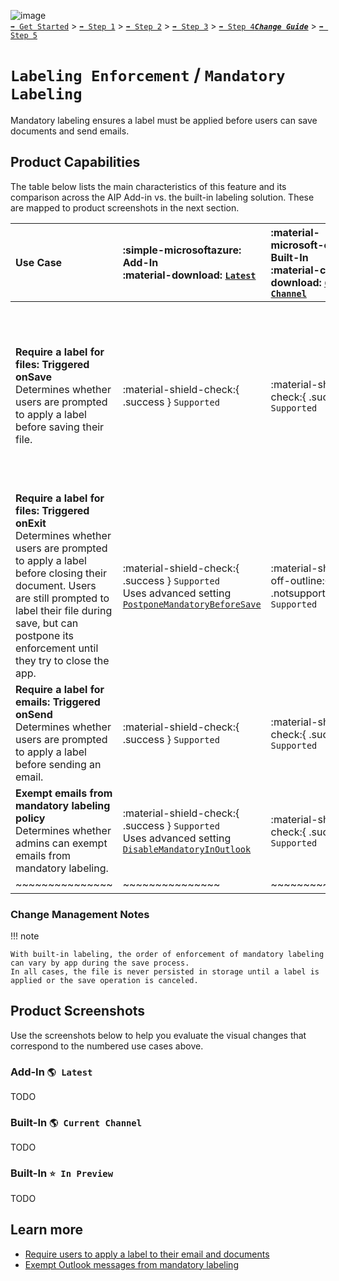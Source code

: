 ![image](https://user-images.githubusercontent.com/43501191/195164735-920ec45a-cd2c-41a1-9d22-6a557ca9ddc3.png)<br>
[`➡️ Get Started`](../../GetStarted.md) > [`➡️ Step 1`](../../AIP2MIPStep1.md) > [`➡️ Step 2`](../../AIP2MIPStep2.md) > [`➡️ Step 3`](../../AIP2MIPStep3.md) > [`➡️ Step 4`](../../AIP2MIPStep4.md)[***`Change Guide`***](../../CompareAIP2MIP.md) > [`➡️ Step 5`](../../AIP2MIPStep5.md)


# `Labeling Enforcement` / `Mandatory Labeling`

Mandatory labeling ensures a label must be applied before users can save documents and send emails.

## Product Capabilities
The table below lists the main characteristics of this feature and its comparison across the AIP Add-in vs. the built-in labeling solution. These are mapped to product screenshots in the next section. 

| Use Case  | :simple-microsoftazure: Add-In<br>:material-download: [`Latest`][AIPLatest] | :material-microsoft-office: Built-In<br>:material-cloud-download: [`Current Channel`][MIPLatest] | :material-microsoft-office: Built-In<br>:material-calendar-clock: `Coming Soon` |
| :---- | :---- | :---- | :---- | 
| **Require a label for files: Triggered onSave** <br>Determines whether users are prompted to apply a label before saving their file. | :material-shield-check:{ .success } `Supported` | :material-shield-check:{ .success } `Supported` | :material-calendar-clock:{ .planning } `In Planning`<br>Sensitivity bar integrated directly within all Save, Export, Print scenarios where mandatory labeling is enforced "inline" in the user flow to minimize effort and simplify compliance with required labeling policies. |
| **Require a label for files: Triggered onExit**<br>Determines whether users are prompted to apply a label before closing their document. Users are still prompted to label their file during save, but can postpone its enforcement until they try to close the app.  | :material-shield-check:{ .success } `Supported`<br>Uses advanced setting [`PostponeMandatoryBeforeSave`](https://learn.microsoft.com/en-us/azure/information-protection/rms-client/clientv2-admin-guide-customizations#remove-not-now-for-documents-when-you-use-mandatory-labeling)  |  :material-shield-off-outline:{ .notsupported } `Not Supported` |  :material-calendar-clock:{ .planning } `In Planning` |
| **Require a label for emails: Triggered onSend** <br>Determines whether users are prompted to apply a label before sending an email. | :material-shield-check:{ .success } `Supported`  |  :material-shield-check:{ .success } `Supported`  | :material-shield-check:{ .success } `No change` |
| **Exempt emails from mandatory labeling policy** <br>Determines whether admins can exempt emails from mandatory labeling. | :material-shield-check:{ .success } `Supported`<br>Uses advanced setting [`DisableMandatoryInOutlook`](https://learn.microsoft.com/en-us/azure/information-protection/rms-client/clientv2-admin-guide-customizations#exempt-outlook-messages-from-mandatory-labeling)  | :material-shield-check:{ .success } `Supported` | :material-shield-check:{ .success } `No change` |
| ~~~~~~~~~~~~~~~ | ~~~~~~~~~~~~~~~ | ~~~~~~~~~~~~~~~ |  ~~~~~~~~~~~~~~~ | 


### Change Management Notes

!!! note

    With built-in labeling, the order of enforcement of mandatory labeling can vary by app during the save process. 
    In all cases, the file is never persisted in storage until a label is applied or the save operation is canceled.


## Product Screenshots

Use the screenshots below to help you evaluate the visual changes that correspond to the numbered use cases above. 

### Add-In `🌎 Latest`

TODO

### Built-In `🌎 Current Channel`

TODO

### Built-In `⭐ In Preview`

TODO

## Learn more

- [Require users to apply a label to their email and documents](https://learn.microsoft.com/en-us/microsoft-365/compliance/sensitivity-labels-office-apps?view=o365-worldwide#require-users-to-apply-a-label-to-their-email-and-documents)
- [Exempt Outlook messages from mandatory labeling](https://learn.microsoft.com/en-us/azure/information-protection/rms-client/clientv2-admin-guide-customizations#exempt-outlook-messages-from-mandatory-labeling)



<!-- Links -->

[AIPLatest]: https://learn.microsoft.com/en-us/azure/information-protection/rms-client/unifiedlabelingclient-version-release-history
[MIPLatest]: https://learn.microsoft.com/en-us/microsoft-365/compliance/sensitivity-labels-office-apps#support-for-sensitivity-label-capabilities-in-apps
